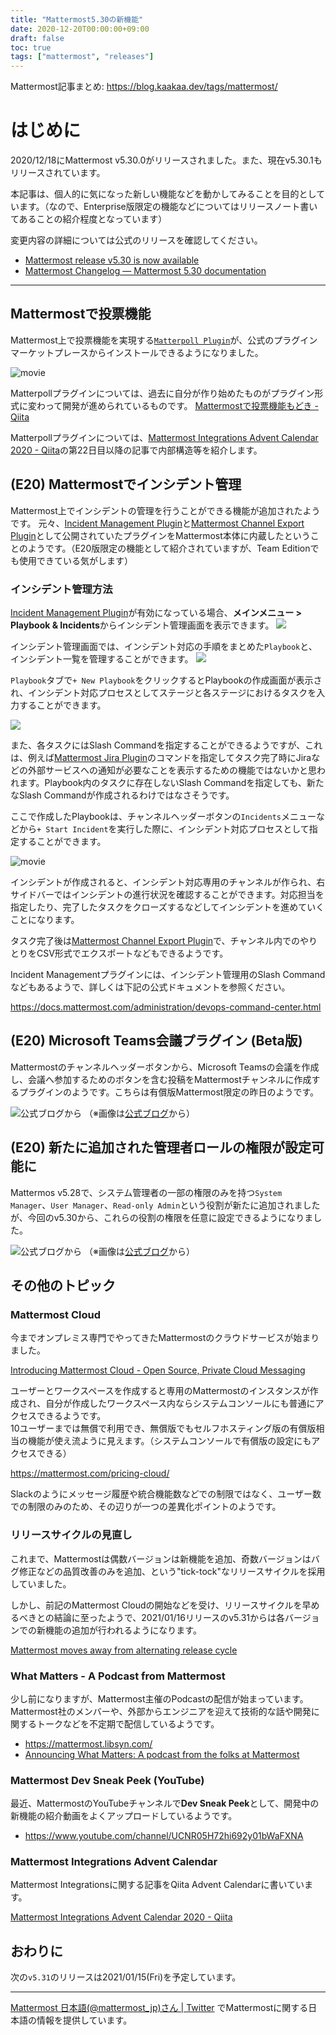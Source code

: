```yaml
---
title: "Mattermost5.30の新機能"
date: 2020-12-20T00:00:00+09:00
draft: false
toc: true
tags: ["mattermost", "releases"]
---
```


Mattermost記事まとめ: https://blog.kaakaa.dev/tags/mattermost/

# はじめに

2020/12/18にMattermost v5.30.0がリリースされました。また、現在v5.30.1もリリースされています。

本記事は、個人的に気になった新しい機能などを動かしてみることを目的としています。（なので、Enterprise版限定の機能などについてはリリースノート書いてあることの紹介程度となっています）

変更内容の詳細については公式のリリースを確認してください。

* [Mattermost release v5\.30 is now available](https://mattermost.com/blog/mattermost-release-v5-30/)
* [Mattermost Changelog — Mattermost 5\.30 documentation](https://docs.mattermost.com/administration/changelog.html#release-v5-30)

---

## Mattermostで投票機能
Mattermost上で投票機能を実現する[`Matterpoll Plugin`](https://github.com/matterpoll/matterpoll)が、公式のプラグインマーケットプレースからインストールできるようになりました。

![movie](https://blog.kaakaa.dev/images/posts/mattermost/releases-5.30/matterpoll.gif)

Matterpollプラグインについては、過去に自分が作り始めたものがプラグイン形式に変わって開発が進められているものです。
[Mattermostで投票機能もどき \- Qiita](https://qiita.com/kaakaa_hoe/items/b2605ce3816cfc517ecd)

Matterpollプラグインについては、[Mattermost Integrations Advent Calendar 2020 \- Qiita](https://qiita.com/advent-calendar/2020/mattermost-integrations)の第22日目以降の記事で内部構造等を紹介します。

## (E20) Mattermostでインシデント管理
Mattermost上でインシデントの管理を行うことができる機能が追加されたようです。
元々、[Incident Management Plugin](https://github.com/mattermost/mattermost-plugin-incident-management)と[Mattermost Channel Export Plugin](https://mattermost.gitbook.io/channel-export-plugin/)として公開されていたプラグインをMattermost本体に内蔵したということのようです。（E20版限定の機能として紹介されていますが、Team Editionでも使用できている気がします）

### インシデント管理方法
[Incident Management Plugin](https://github.com/mattermost/mattermost-plugin-incident-management)が有効になっている場合、**メインメニュー > Playbook & Incidents**からインシデント管理画面を表示できます。
![](https://blog.kaakaa.dev/images/posts/mattermost/releases-5.30/incident-mainmenu.png)

インシデント管理画面では、インシデント対応の手順をまとめた`Playbook`と、インシデント一覧を管理することができます。
![](https://blog.kaakaa.dev/images/posts/mattermost/releases-5.30/incident-management.png)

`Playbook`タブで`+ New Playbook`をクリックするとPlaybookの作成画面が表示され、インシデント対応プロセスとしてステージと各ステージにおけるタスクを入力することができます。

![](https://blog.kaakaa.dev/images/posts/mattermost/releases-5.30/incident-playbook.png)

また、各タスクにはSlash Commandを指定することができるようですが、これは、例えば[Mattermost Jira Plugin](https://mattermost.gitbook.io/plugin-jira/)のコマンドを指定してタスク完了時にJiraなどの外部サービスへの通知が必要なことを表示するための機能ではないかと思われます。Playbook内のタスクに存在しないSlash Commandを指定しても、新たなSlash Commandが作成されるわけではなさそうです。

ここで作成したPlaybookは、チャンネルヘッダーボタンの`Incidents`メニューなどから`+ Start Incident`を実行した際に、インシデント対応プロセスとして指定することができます。

![movie](https://blog.kaakaa.dev/images/posts/mattermost/releases-5.30/incident.gif)

インシデントが作成されると、インシデント対応専用のチャンネルが作られ、右サイドバーではインシデントの進行状況を確認することができます。対応担当を指定したり、完了したタスクをクローズするなどしてインシデントを進めていくことになります。

タスク完了後は[Mattermost Channel Export Plugin](https://mattermost.gitbook.io/channel-export-plugin/)で、チャンネル内でのやりとりをCSV形式でエクスポートなどもできるようです。

Incident Managementプラグインには、インシデント管理用のSlash Commandなどもあるようで、詳しくは下記の公式ドキュメントを参照ください。

https://docs.mattermost.com/administration/devops-command-center.html

## (E20) Microsoft Teams会議プラグイン (Beta版)

Mattermostのチャンネルヘッダーボタンから、Microsoft Teamsの会議を作成し、会議へ参加するためのボタンを含む投稿をMattermostチャンネルに作成するプラグインのようです。こちらは有償版Mattermost限定の昨日のようです。

![公式ブログから](https://blog.kaakaa.dev/images/posts/mattermost/releases-5.30/ms-teams-plugin.webp)
（※画像は[公式ブログ](https://mattermost.com/blog/mattermost-release-v5-30/)から）

## (E20) 新たに追加された管理者ロールの権限が設定可能に
Mattermos v5.28で、システム管理者の一部の権限のみを持つ`System Manager`、`User Manager`、`Read-only Admin`という役割が新たに追加されましたが、今回のv5.30から、これらの役割の権限を任意に設定できるようになりました。

![公式ブログから](https://blog.kaakaa.dev/images/posts/mattermost/releases-5.30/admin-roles.webp)
（※画像は[公式ブログ](https://mattermost.com/blog/mattermost-release-v5-30/)から）

## その他のトピック

### Mattermost Cloud
今までオンプレミス専門でやってきたMattermostのクラウドサービスが始まりました。

[Introducing Mattermost Cloud \- Open Source, Private Cloud Messaging](https://mattermost.com/blog/introducing-mattermost-cloud/)

ユーザーとワークスペースを作成すると専用のMattermostのインスタンスが作成され、自分が作成したワークスペース内ならシステムコンソールにも普通にアクセスできるようです。  
10ユーザーまでは無償で利用でき、無償版でもセルフホスティング版の有償版相当の機能が使え流ように見えます。（システムコンソールで有償版の設定にもアクセスできる）

https://mattermost.com/pricing-cloud/

Slackのようにメッセージ履歴や統合機能数などでの制限ではなく、ユーザー数での制限のみのため、その辺りが一つの差異化ポイントのようです。

### リリースサイクルの見直し

これまで、Mattermostは偶数バージョンは新機能を追加、奇数バージョンはバグ修正などの品質改善のみを追加、という"tick-tock"なリリースサイクルを採用していました。

しかし、前記のMattermost Cloudの開始などを受け、リリースサイクルを早めるべきとの結論に至ったようで、2021/01/16リリースのv5.31からは各バージョンでの新機能の追加が行われるようになります。

[Mattermost moves away from alternating release cycle](https://mattermost.com/blog/discontinuing-alternating-release-cycle/)

### What Matters - A Podcast from Mattermost
少し前になりますが、Mattermost主催のPodcastの配信が始まっています。
Mattermost社のメンバーや、外部からエンジニアを迎えて技術的な話や開発に関するトークなどを不定期で配信しているようです。

* https://mattermost.libsyn.com/
* [Announcing What Matters: A podcast from the folks at Mattermost](https://mattermost.com/blog/what-matters-podcast/)

### Mattermost Dev Sneak Peek (YouTube)
最近、MattermostのYouTubeチャンネルで**Dev Sneak Peek**として、開発中の新機能の紹介動画をよくアップロードしているようです。

* https://www.youtube.com/channel/UCNR05H72hi692y01bWaFXNA

### Mattermost Integrations Advent Calendar
Mattermost Integrationsに関する記事をQiita Advent Calendarに書いています。

[Mattermost Integrations Advent Calendar 2020 \- Qiita](https://qiita.com/advent-calendar/2020/mattermost-integrations)

## おわりに
次の`v5.31`のリリースは2021/01/15(Fri)を予定しています。

---

[Mattermost 日本語\(@mattermost\_jp\)さん \| Twitter](https://twitter.com/mattermost_jp?lang=ja) でMattermostに関する日本語の情報を提供しています。
